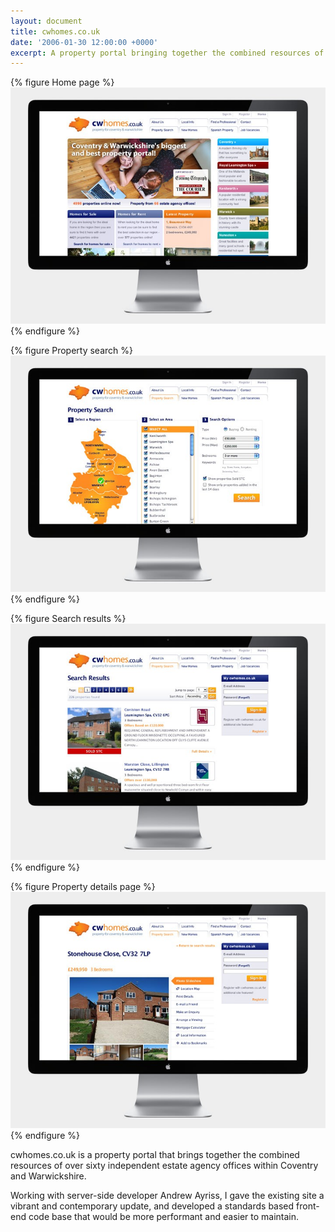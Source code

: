 ```yaml
---
layout: document
title: cwhomes.co.uk
date: '2006-01-30 12:00:00 +0000'
excerpt: A property portal bringing together the combined resources of over sixty independent estate agency offices within Coventry and Warwickshire.
---
```

{% figure Home page %}
![](/assets/images/projects/cwhomes/0.jpg)
{% endfigure %}

{% figure Property search %}
![](/assets/images/projects/cwhomes/1.jpg)
{% endfigure %}

{% figure Search results %}
![](/assets/images/projects/cwhomes/2.jpg)
{% endfigure %}

{% figure Property details page %}
![](/assets/images/projects/cwhomes/3.jpg)
{% endfigure %}

cwhomes.co.uk is a property portal that brings together the combined resources of over sixty independent estate agency offices within Coventry and Warwickshire.

Working with server-side developer Andrew Ayriss, I gave the existing site a vibrant and contemporary update, and developed a standards based front-end code base that would be more performant and easier to maintain.